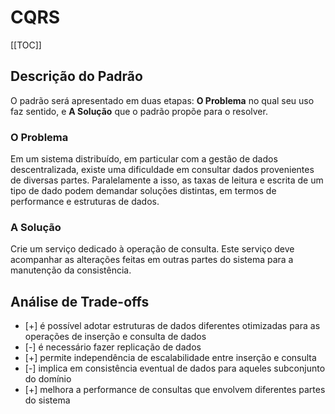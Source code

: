 # CQRS

[[TOC]]

## Descrição do Padrão

O padrão será apresentado em duas etapas: **O Problema** no qual seu uso faz sentido, e **A Solução** que o padrão propõe para o resolver.

### O Problema

Em um sistema distribuído, em particular com a gestão de dados descentralizada, existe uma dificuldade em consultar dados provenientes de diversas partes. Paralelamente a isso, as taxas de leitura e escrita de um tipo de dado podem demandar soluções distintas, em termos de performance e estruturas de dados.

### A Solução

Crie um serviço dedicado à operação de consulta. Este serviço deve acompanhar as alterações feitas em outras partes do sistema para a manutenção da consistência.

## Análise de Trade-offs

  - [+] é possível adotar estruturas de dados diferentes otimizadas para as operações de inserção e consulta de dados
  - [-] é necessário fazer replicação de dados
  - [+] permite independência de escalabilidade entre inserção e consulta
  - [-] implica em consistência eventual de dados para aqueles subconjunto do domínio
  - [+] melhora a performance de consultas que envolvem diferentes partes do sistema
